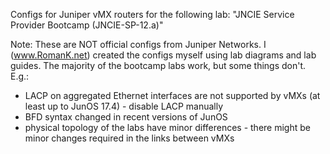 Configs for Juniper vMX routers for the following lab:
"JNCIE Service Provider Bootcamp (JNCIE-SP-12.a)"

Note: 
These are NOT official configs from Juniper Networks. 
I (www.RomanK.net) created the configs myself using lab diagrams and lab guides.
The majority of the bootcamp labs work, but some things don't. E.g.: 
- LACP on aggregated Ethernet interfaces are not supported by vMXs (at least up to JunOS 17.4) - disable LACP manually
- BFD syntax changed in recent versions of JunOS
- physical topology of the labs have minor differences - there might be minor changes required in the links between vMXs
